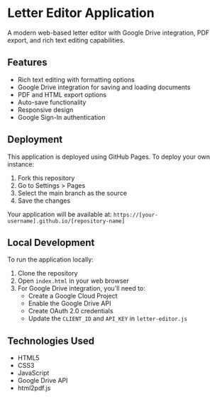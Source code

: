 # Letter Editor Application

A modern web-based letter editor with Google Drive integration, PDF export, and rich text editing capabilities.

## Features

- Rich text editing with formatting options
- Google Drive integration for saving and loading documents
- PDF and HTML export options
- Auto-save functionality
- Responsive design
- Google Sign-In authentication

## Deployment

This application is deployed using GitHub Pages. To deploy your own instance:

1. Fork this repository
2. Go to Settings > Pages
3. Select the main branch as the source
4. Save the changes

Your application will be available at: `https://[your-username].github.io/[repository-name]`

## Local Development

To run the application locally:

1. Clone the repository
2. Open `index.html` in your web browser
3. For Google Drive integration, you'll need to:
   - Create a Google Cloud Project
   - Enable the Google Drive API
   - Create OAuth 2.0 credentials
   - Update the `CLIENT_ID` and `API_KEY` in `letter-editor.js`

## Technologies Used

- HTML5
- CSS3
- JavaScript
- Google Drive API
- html2pdf.js
